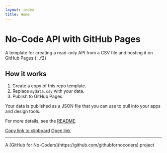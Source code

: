 ```yaml
---
layout: index
title: Home
---
```

# No-Code API with GitHub Pages

A template for creating a read-only API from a CSV file and hosting it on GitHub Pages
{: .f2}

## How it works

1. Create a copy of this repo template.
2. Replace `mydata.csv` with your data.
3. Publish to GitHub Pages.

Your data is published as a JSON file that you can use to pull into your apps and design tools.

For more details, see the [README](https://github.com/githubfornocoders/nocode-api-github-pages#readme).

<div class="d-flex mt-6">
<a href="{{ site.baseurl }}/api.json" class="btn-mktg btn-large-mktg mr-3">Copy link to clipboard</a>
<a href="{{ site.baseurl }}/api.json" class="btn-mktg btn-muted-mktg btn-large-mktg" target="_blank">Open link</a>
</div>

<hr>
A [GitHub for No-Coders](https://github.com/githubfornocoders) project
